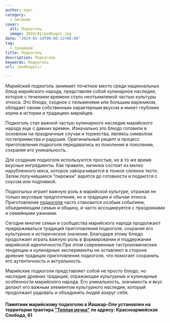 ```yaml
---
author: egor
category:
  - питание
cover:
  alt: Подкоголь
  image: 2024/01/podkogol.jpg
date: "2024-01-14T09:00:12+00:00"
tag:
  - традиции
title: Подкоголь
description: Подкоголь
keywords: Подкоголь
url: /podkogoli/

---
```

Марийский подкоголь занимает почетное место среди национальных блюд марийского народа, представляя собой кулинарное наследие, которое с течением времени стало неотъемлемой частью культуры этноса. Это блюдо, сходное с пельменями или большим вареником, обладает своим собственным характерным вкусом и имеет глубокие корни в истории и традициях марийцев.

Подкоголь стал важной частью кулинарного наследия марийского народа еще с давних времен. Изначально это блюдо готовили в основном на праздничные случаи и торжества, являясь символом гостеприимства и радушия. Оригинальный рецепт и процесс приготовления подкоголя передавались из поколения в поколение, сохраняя его уникальность.

Для создания подкоголя используются простые, но в то же время вкусные ингредиенты. Как правило, начинка состоит из мелко нарубленного мяса, которое заворачивается в тонкое слоеное тесто. Затем получившиеся "пирожки" варятся до готовности и подаются с соусом или подливкой.

Подкогыльо играет важную роль в марийской культуре, отражая не только вкусовые предпочтения, но и традиции и обычаи этноса. Приготовление [подкоголя](/podkogol/) часто становится особым событием, объединяющим семью и общину, и часто ассоциируется с праздниками и семейными ужинами.

Сегодня многие семьи и сообщества марийского народа продолжают придерживаться традиций приготовления подкоголя, сохраняя его культурное и историческое значение. Благодаря этому блюдо продолжает играть важную роль в формировании и поддержании марийской идентичности.При этом современные гастрономические тенденции и кулинарные эксперименты не оставляют в стороне древние традиции приготовления подкоголя, что помогает сохранить его аутентичность и актуальность.

Марийские подкоголи представляет собой не просто блюдо, но наследие древних традиций, отражающее культурные и кулинарные особенности марийского народа. Его уникальность, значимость и вкус делают его важным элементом культурного наследия, который продолжает радовать и объединять людей вокруг себя.

#### Памятник марийскому подкоголю в Йошкар-Оле установлен на территории трактира ["Теплая речка"](/traktir-teplaya-rechka/) по адресу: Красноармейская Слобода, 61
